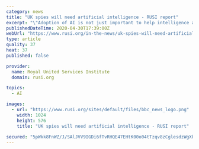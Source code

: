 ```yaml
---
category: news
title: "UK spies will need artificial intelligence - RUSI report"
excerpt: "\"Adoption of AI is not just important to help intelligence agencies manage the technical challenge of information overload. It is highly likely that malicious actors will use AI to attack the UK in numerous ways,"
publishedDateTime: 2020-04-30T17:39:00Z
webUrl: "https://www.rusi.org/in-the-news/uk-spies-will-need-artificial-intelligence-rusi-report"
type: article
quality: 37
heat: 37
published: false

provider:
  name: Royal United Services Institute
  domain: rusi.org

topics:
  - AI

images:
  - url: "https://www.rusi.org/sites/default/files/bbc_news_logo.png"
    width: 1024
    height: 576
    title: "UK spies will need artificial intelligence - RUSI report"

secured: "5pWkk8FnWZ/J/SAlJVV9IGDi6fTvRHQE47EHtK00o04tTzqv8zCglesdzWgXk7l4p4x+T81S8eGw7QPP0BZhlRBI2bthvIx4C0I7K2wPSSkiZNPOYGa/bQcDWC1v3vnGXXf1c6mSQesVL3b836+E+bHPjl21VZlL6DOS0g3JpP28YaNA8yGCmEzcntqr+G+mF093LXw+wEpNLkoxa3ROdHoCvKslGD59jYg8eHsFu8N8UdtwBk1AgEPhIYssgThoUuQF6rBmS27mVBHtlmUwCvd43FSuzXGuGjFoRYDbvbkxIMqVMwcCO9+5a1Njev7e;urYHPeyBBh1r7qAHEK9wNg=="
---
```


